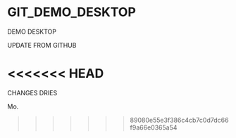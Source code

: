 # GIT_DEMO_DESKTOP

DEMO DESKTOP

UPDATE FROM GITHUB

<<<<<<< HEAD
=======
CHANGES DRIES

Mo.
>>>>>>> 89080e55e3f386c4cb7c0d7dc66f9a66e0365a54
